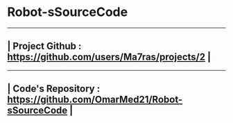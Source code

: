 # Robot-sSourceCode
---------------------------------------------------------------
| Project Github : https://github.com/users/Ma7ras/projects/2 |
---------------------------------------------------------------
----------------------------------------------------------------------
| Code's Repository : https://github.com/OmarMed21/Robot-sSourceCode |
----------------------------------------------------------------------
